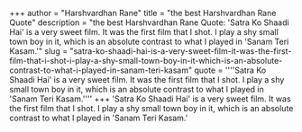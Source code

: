 +++
author = "Harshvardhan Rane"
title = "the best Harshvardhan Rane Quote"
description = "the best Harshvardhan Rane Quote: 'Satra Ko Shaadi Hai' is a very sweet film. It was the first film that I shot. I play a shy small town boy in it, which is an absolute contrast to what I played in 'Sanam Teri Kasam.'"
slug = "satra-ko-shaadi-hai-is-a-very-sweet-film-it-was-the-first-film-that-i-shot-i-play-a-shy-small-town-boy-in-it-which-is-an-absolute-contrast-to-what-i-played-in-sanam-teri-kasam"
quote = ''''Satra Ko Shaadi Hai' is a very sweet film. It was the first film that I shot. I play a shy small town boy in it, which is an absolute contrast to what I played in 'Sanam Teri Kasam.''''
+++
'Satra Ko Shaadi Hai' is a very sweet film. It was the first film that I shot. I play a shy small town boy in it, which is an absolute contrast to what I played in 'Sanam Teri Kasam.'
